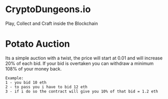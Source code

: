 # CryptoDungeons.io
Play, Collect and Craft inside the Blockchain

# Potato Auction

Its a simple auction with a twist, the price will start at 0.01 and will increase 20% of each bid.
If your bid is overtaken you can withdraw a minimum 108% of your money back.

    Example: 
    1 - you bid 10 eth
    2 - to pass you i have to bid 12 eth
    3 - if i do so the contract will give you 10% of that bid = 1.2 eth

